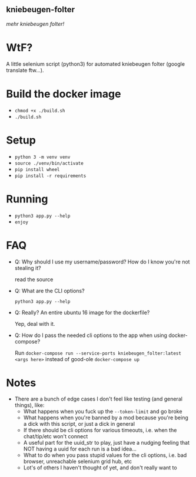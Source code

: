 kniebeugen-folter
-----------------
_mehr kniebeugen folter!_

# WtF?
A little selenium script (python3) for automated kniebeugen folter (google translate ftw...).

# Build the docker image
- `chmod +x ./build.sh`
- `./build.sh`

# Setup
- `python 3 -m venv venv`
- `source ./venv/bin/activate`
- `pip install wheel`
- `pip install -r requirements`

# Running
- `python3 app.py --help`
- `enjoy`

# FAQ
- Q: Why should I use my username/password? How do I know you're not stealing it?
    
    read the source
    
- Q: What are the CLI options?
    
    `python3 app.py --help`

- Q: Really? An entire ubuntu 16 image for the dockerfile?
    
    Yep, deal with it.
    
- Q: How do I pass the needed cli options to the app when using docker-compose?

    Run `docker-compose run --service-ports kniebeugen_folter:latest <args here>` instead of good-ole `docker-compose up
    `

# Notes
- There are a bunch of edge cases I don't feel like testing (and general things), like:
    - What happens when you fuck up the `--token-limit` and go broke
    - What happens when you're banned by a mod because you're being a dick with this script, or just a dick in general
    - If there should be cli options for various timeouts, i.e. when the chat/tip/etc won't connect
    - A useful part for the uuid_str to play, just have a nudging feeling that NOT having a uuid for each run is a bad 
    idea...
    - What to do when you pass stupid values for the cli options, i.e. bad browser, unreachable selenium grid hub, etc
    - Lot's of others I haven't thought of yet, and don't really want to 